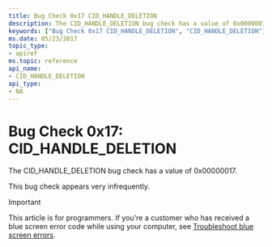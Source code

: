 ```yaml
---
title: Bug Check 0x17 CID_HANDLE_DELETION
description: The CID_HANDLE_DELETION bug check has a value of 0x00000017.This bug check appears very infrequently.
keywords: ["Bug Check 0x17 CID_HANDLE_DELETION", "CID_HANDLE_DELETION"]
ms.date: 05/23/2017
topic_type:
- apiref
ms.topic: reference
api_name:
- CID_HANDLE_DELETION
api_type:
- NA
---
```


# Bug Check 0x17: CID\_HANDLE\_DELETION


The CID\_HANDLE\_DELETION bug check has a value of 0x00000017.

This bug check appears very infrequently.

> [!IMPORTANT]
> This article is for programmers. If you're a customer who has received a blue screen error code while using your computer, see [Troubleshoot blue screen errors](https://www.windows.com/stopcode).


 

 




